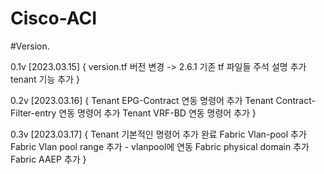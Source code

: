 # Cisco-ACI

#Version.

0.1v [2023.03.15]
{
version.tf 버전 변경 -> 2.6.1
기존 tf 파일들 주석 설명 추가
tenant 기능 추가
}

0.2v [2023.03.16]
{
Tenant EPG-Contract 연동 명령어 추가
Tenant Contract-Filter-entry 연동 명령어 추가
Tenant VRF-BD 연동 명령어 추가
}

0.3v [2023.03.17]
{
Tenant 기본적인 명령어 추가 완료
Fabric Vlan-pool 추가
Fabric Vlan pool range 추가 - vlanpool에 연동
Fabric physical domain 추가
Fabric AAEP 추가
}

